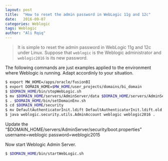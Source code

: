 ```yaml
---
layout: post
title:  "How to reset the admin password in WebLogic 11g and 12c"
date:   2016-09-07
categories: Weblogic
tags: Weblogic
author: "Ali Rqiq"
---
```

>It is simple to reset the admin password in WebLogic 11g and 12c under Linux. 
Suppose that ``weblogic`` is the Weblogic administrator and ``weblogic2016`` is its new password.

The following commands are just examples applied to the environment where Weblogic is running. Adapt accordinly to your situation.

~~~ bash
$ export MW_HOME=/apps/oracle/fusionBI
$ export DOMAIN_HOME=$MW_HOME/user_projects/domains/bi_domain
$ $DOMAIN_HOME/bin/stopWebLogic.sh
$ mv $DOMAIN_HOME/servers/AdminServer/data $DOMAIN_HOME/servers/AdminServer/data-old
$ . $DOMAIN_HOME/bin/setDomainEnv.sh
$ cd $DOMAIN_HOME/security
$ mv DefaultAuthenticatorInit.ldift DefaultAuthenticatorInit.ldift.old
$ java weblogic.security.utils.AdminAccount weblogic weblogic2016 .
~~~

Update the “$DOMAIN_HOME/servers/AdminServer/security/boot.properties”
username=weblogic
password=weblogic2015

Now start Weblogic Admin Server.
~~~ bash
$ $DOMAIN_HOME/bin/startWebLogic.sh
~~~